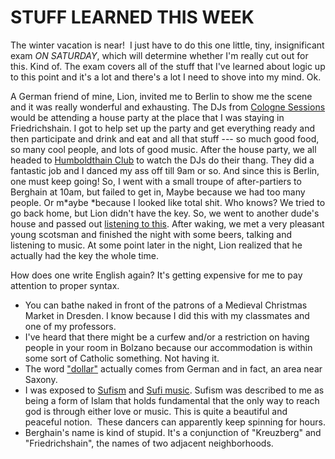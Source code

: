 <!--
slug: stuff-learned-this-week
date: Wed Dec 18 2013 13:33:00 GMT-0800 (Pacific Standard Time)
tags: Berlin, berghain, cologne sessions, dresden, logic exam, humboldthain club, dollar, thaler, Bolzano, sufi
title: STUFF LEARNED THIS WEEK
id: 70421998052
link: http://blog.mhgbrown.is/post/70421998052/stuff-learned-this-week
raw: {"type":"text","blog_name":"mhgbrown-writing","blog":{"name":"mhgbrown-writing","title":"","description":"","url":"http://blog.mhgbrown.is/","uuid":"t:ePEJSJNMnTiNT1c2s-GWmw","updated":1455741575},"id":70421998052,"post_url":"http://blog.mhgbrown.is/post/70421998052/stuff-learned-this-week","slug":"stuff-learned-this-week","date":"2013-12-18 21:33:00 GMT","timestamp":1387402380,"state":"published","format":"html","reblog_key":"vUjgOUIB","tags":["Berlin","berghain","cologne sessions","dresden","logic exam","humboldthain club","dollar","thaler","Bolzano","sufi"],"short_url":"https://tmblr.co/ZYX4lq11bUcda","summary":"STUFF LEARNED THIS WEEK","is_blocks_post_format":false,"recommended_source":null,"recommended_color":null,"note_count":1,"title":"STUFF LEARNED THIS WEEK","body":"<p>The winter vacation is near!  I just have to do this one little, tiny, insignificant exam <em>ON</em> <em>SATURDAY</em>, which will determine whether I&rsquo;m really cut out for this. Kind of. The exam covers all of the stuff that I&rsquo;ve learned about logic up to this point and it&rsquo;s a lot and there&rsquo;s a lot I need to shove into my mind. Ok.</p>\n<p>A German friend of mine, Lion, invited me to Berlin to show me the scene and it was really wonderful and exhausting. The DJs from <a href=\"http://colognesessions.com/\">Cologne Sessions</a> would be attending a house party at the place that I was staying in Friedrichshain. I got to help set up the party and get everything ready and then participate and drink and eat and all that stuff — so much good food, so many cool people, and lots of good music. After the house party, we all headed to <a href=\"http://www.humboldthain.com/\">Humboldthain Club</a> to watch the DJs do their thang. They did a fantastic job and I danced my ass off till 9am or so. And since this is Berlin, one must keep going! So, I went with a small troupe of after-partiers to Berghain at 10am, but failed to get in, Maybe because we had too many people. Or m<em>aybe </em>because I looked like total shit. Who knows? We tried to go back home, but Lion didn&rsquo;t have the key. So, we went to another dude&rsquo;s house and passed out <a href=\"http://www.youtube.com/watch?v=BroXWO61duI&amp;feature=share&amp;list=PLinaJr6vsvqCL3tBXsN4uQzZOJtiB_2ba&amp;index=104\">listening to this</a>. After waking, we met a very pleasant young scotsman and finished the night with some beers, talking and listening to music. At some point later in the night, Lion realized that he actually had the key the whole time.</p>\n<p>How does one write English again? It&rsquo;s getting expensive for me to pay attention to proper syntax.</p>\n<ul><li>You can bathe naked in front of the patrons of a Medieval Christmas Market in Dresden. I know because I did this with my classmates and one of my professors.</li>\n<li>I&rsquo;ve heard that there might be a curfew and/or a restriction on having people in your room in Bolzano because our accommodation is within some sort of Catholic something. Not having it.</li>\n<li>The word <a href=\"http://en.wikipedia.org/wiki/Dollar\">&ldquo;dollar&rdquo;</a> actually comes from German and in fact, an area near Saxony.</li>\n<li>I was exposed to <a href=\"http://en.wikipedia.org/wiki/Sufism\">Sufism</a> and <a href=\"http://www.youtube.com/watch?v=NepLzmv3VZ8&amp;feature=youtu.be\">Sufi music</a>. Sufism was described to me as being a form of Islam that holds fundamental that the only way to reach god is through either love or music. This is quite a beautiful and peaceful notion.  These dancers can apparently keep spinning for hours.</li>\n<li>Berghain&rsquo;s name is kind of stupid. It&rsquo;s a conjunction of &ldquo;Kreuzberg&rdquo; and &ldquo;Friedrichshain&rdquo;, the names of two adjacent neighborhoods.</li>\n</ul>","reblog":{"comment":"<p><p>The winter vacation is near!  I just have to do this one little, tiny, insignificant exam <em>ON</em> <em>SATURDAY</em>, which will determine whether I’m really cut out for this. Kind of. The exam covers all of the stuff that I’ve learned about logic up to this point and it’s a lot and there’s a lot I need to shove into my mind. Ok.</p>\n<p>A German friend of mine, Lion, invited me to Berlin to show me the scene and it was really wonderful and exhausting. The DJs from <a href=\"http://colognesessions.com/\">Cologne Sessions</a> would be attending a house party at the place that I was staying in Friedrichshain. I got to help set up the party and get everything ready and then participate and drink and eat and all that stuff — so much good food, so many cool people, and lots of good music. After the house party, we all headed to <a href=\"http://www.humboldthain.com/\">Humboldthain Club</a> to watch the DJs do their thang. They did a fantastic job and I danced my ass off till 9am or so. And since this is Berlin, one must keep going! So, I went with a small troupe of after-partiers to Berghain at 10am, but failed to get in, Maybe because we had too many people. Or m<em>aybe </em>because I looked like total shit. Who knows? We tried to go back home, but Lion didn’t have the key. So, we went to another dude’s house and passed out <a href=\"http://www.youtube.com/watch?v=BroXWO61duI&amp;feature=share&amp;list=PLinaJr6vsvqCL3tBXsN4uQzZOJtiB_2ba&amp;index=104\">listening to this</a>. After waking, we met a very pleasant young scotsman and finished the night with some beers, talking and listening to music. At some point later in the night, Lion realized that he actually had the key the whole time.</p>\n<p>How does one write English again? It’s getting expensive for me to pay attention to proper syntax.</p>\n<ul><li>You can bathe naked in front of the patrons of a Medieval Christmas Market in Dresden. I know because I did this with my classmates and one of my professors.</li>\n<li>I’ve heard that there might be a curfew and/or a restriction on having people in your room in Bolzano because our accommodation is within some sort of Catholic something. Not having it.</li>\n<li>The word <a href=\"http://en.wikipedia.org/wiki/Dollar\">“dollar”</a> actually comes from German and in fact, an area near Saxony.</li>\n<li>I was exposed to <a href=\"http://en.wikipedia.org/wiki/Sufism\">Sufism</a> and <a href=\"http://www.youtube.com/watch?v=NepLzmv3VZ8&amp;feature=youtu.be\">Sufi music</a>. Sufism was described to me as being a form of Islam that holds fundamental that the only way to reach god is through either love or music. This is quite a beautiful and peaceful notion.  These dancers can apparently keep spinning for hours.</li>\n<li>Berghain’s name is kind of stupid. It’s a conjunction of “Kreuzberg” and “Friedrichshain”, the names of two adjacent neighborhoods.</li>\n</ul></p>","tree_html":""},"trail":[{"blog":{"name":"mhgbrown-writing","active":true,"theme":{"header_full_width":2448,"header_full_height":3264,"header_focus_width":2048,"header_focus_height":1152,"avatar_shape":"circle","background_color":"#FAFAFA","body_font":"Helvetica Neue","header_bounds":"997,2351,2266,96","header_image":"https://static.tumblr.com/4b23ec7fb988076e81306480748de0b1/aqgwfuh/OUkncja1l/tumblr_static_5q6zyxvvxkco0k440g4kokosg.jpg","header_image_focused":"https://static.tumblr.com/4b23ec7fb988076e81306480748de0b1/aqgwfuh/SPuncja1u/tumblr_static_tumblr_static_5q6zyxvvxkco0k440g4kokosg_focused_v3.jpg","header_image_scaled":"https://static.tumblr.com/4b23ec7fb988076e81306480748de0b1/aqgwfuh/OUkncja1l/tumblr_static_5q6zyxvvxkco0k440g4kokosg_2048_v2.jpg","header_stretch":true,"link_color":"#529ECC","show_avatar":true,"show_description":true,"show_header_image":true,"show_title":true,"title_color":"#444444","title_font":"Gibson","title_font_weight":"bold"},"share_likes":false,"share_following":false,"can_be_followed":true},"post":{"id":"70421998052"},"content_raw":"<p><p>The winter vacation is near!  I just have to do this one little, tiny, insignificant exam <em>ON</em> <em>SATURDAY</em>, which will determine whether I’m really cut out for this. Kind of. The exam covers all of the stuff that I’ve learned about logic up to this point and it’s a lot and there’s a lot I need to shove into my mind. Ok.</p>\n<p>A German friend of mine, Lion, invited me to Berlin to show me the scene and it was really wonderful and exhausting. The DJs from <a href=\"http://colognesessions.com/\">Cologne Sessions</a> would be attending a house party at the place that I was staying in Friedrichshain. I got to help set up the party and get everything ready and then participate and drink and eat and all that stuff — so much good food, so many cool people, and lots of good music. After the house party, we all headed to <a href=\"http://www.humboldthain.com/\">Humboldthain Club</a> to watch the DJs do their thang. They did a fantastic job and I danced my ass off till 9am or so. And since this is Berlin, one must keep going! So, I went with a small troupe of after-partiers to Berghain at 10am, but failed to get in, Maybe because we had too many people. Or m<em>aybe </em>because I looked like total shit. Who knows? We tried to go back home, but Lion didn’t have the key. So, we went to another dude’s house and passed out <a href=\"http://www.youtube.com/watch?v=BroXWO61duI&amp;feature=share&amp;list=PLinaJr6vsvqCL3tBXsN4uQzZOJtiB_2ba&amp;index=104\">listening to this</a>. After waking, we met a very pleasant young scotsman and finished the night with some beers, talking and listening to music. At some point later in the night, Lion realized that he actually had the key the whole time.</p>\n<p>How does one write English again? It’s getting expensive for me to pay attention to proper syntax.</p>\n<ul><li>You can bathe naked in front of the patrons of a Medieval Christmas Market in Dresden. I know because I did this with my classmates and one of my professors.</li>\n<li>I’ve heard that there might be a curfew and/or a restriction on having people in your room in Bolzano because our accommodation is within some sort of Catholic something. Not having it.</li>\n<li>The word <a href=\"http://en.wikipedia.org/wiki/Dollar\">“dollar”</a> actually comes from German and in fact, an area near Saxony.</li>\n<li>I was exposed to <a href=\"http://en.wikipedia.org/wiki/Sufism\">Sufism</a> and <a href=\"http://www.youtube.com/watch?v=NepLzmv3VZ8&amp;feature=youtu.be\">Sufi music</a>. Sufism was described to me as being a form of Islam that holds fundamental that the only way to reach god is through either love or music. This is quite a beautiful and peaceful notion.  These dancers can apparently keep spinning for hours.</li>\n<li>Berghain’s name is kind of stupid. It’s a conjunction of “Kreuzberg” and “Friedrichshain”, the names of two adjacent neighborhoods.</li>\n</ul></p>","content":"<p><p>The winter vacation is near! &nbsp;I just have to do this one little, tiny, insignificant exam&nbsp;<em>ON</em>&nbsp;<em>SATURDAY</em>, which will determine whether I&rsquo;m really cut out for this. Kind of. The exam covers all of the stuff that I&rsquo;ve learned about logic up to this point and it&rsquo;s a lot and there&rsquo;s a lot I need to shove into my mind. Ok.</p>\n<p>A German friend of mine, Lion, invited me to Berlin to show me the scene and it was really wonderful and exhausting. The DJs from <a href=\"http://colognesessions.com/\">Cologne Sessions</a> would be attending a house party at the place that I was staying in Friedrichshain. I got to help set up the party and get everything ready and then participate and drink and eat and all that stuff &mdash; so much good food, so many cool people, and lots of good music. After the house party, we all headed to <a href=\"http://www.humboldthain.com/\">Humboldthain Club</a> to watch the DJs do their thang. They did a fantastic job and I danced my ass off till 9am or so. And since this is Berlin, one must keep going! So, I went with a small troupe of after-partiers to Berghain at 10am, but failed to get in, Maybe because we had too many people. Or m<em>aybe&nbsp;</em>because I looked like total shit. Who knows? We tried to go back home, but Lion didn&rsquo;t have the key. So, we went to another dude&rsquo;s house and passed out <a href=\"http://www.youtube.com/watch?v=BroXWO61duI&amp;feature=share&amp;list=PLinaJr6vsvqCL3tBXsN4uQzZOJtiB_2ba&amp;index=104\">listening to this</a>. After waking, we met a very pleasant young scotsman and finished the night with some beers, talking and listening to music. At some point later in the night, Lion realized that he actually had the key the whole time.</p>\n<p>How does one write English again? It&rsquo;s getting expensive for me to pay attention to proper syntax.</p>\n<ul><li>You can bathe naked in front of the patrons of a Medieval Christmas Market in Dresden. I know because I did this with my classmates and one of my professors.</li>\n<li>I&rsquo;ve heard that there might be a curfew and/or a restriction on having people in your room in Bolzano because our accommodation is within some sort of Catholic something. Not having it.</li>\n<li>The word <a href=\"http://en.wikipedia.org/wiki/Dollar\">&ldquo;dollar&rdquo;</a> actually comes from German and in fact, an area near Saxony.</li>\n<li>I was exposed to <a href=\"http://en.wikipedia.org/wiki/Sufism\">Sufism</a> and <a href=\"http://www.youtube.com/watch?v=NepLzmv3VZ8&amp;feature=youtu.be\">Sufi music</a>. Sufism was described to me as being a form of Islam that holds fundamental that the only way to reach god is through either love or music. This is quite a beautiful and peaceful notion. &nbsp;These dancers can apparently keep spinning for hours.</li>\n<li>Berghain&rsquo;s name is kind of stupid. It&rsquo;s a conjunction of &ldquo;Kreuzberg&rdquo; and &ldquo;Friedrichshain&rdquo;, the names of two adjacent neighborhoods.</li>\n</ul></p>","is_current_item":true,"is_root_item":true}],"can_like":false,"can_reblog":false,"can_send_in_message":true,"can_reply":false,"display_avatar":true}
publish: 2013-12-018
-->


STUFF LEARNED THIS WEEK
=======================

The winter vacation is near!  I just have to do this one little, tiny,
insignificant exam *ON* *SATURDAY*, which will determine whether I'm
really cut out for this. Kind of. The exam covers all of the stuff that
I've learned about logic up to this point and it's a lot and there's a
lot I need to shove into my mind. Ok.

A German friend of mine, Lion, invited me to Berlin to show me the scene
and it was really wonderful and exhausting. The DJs from [Cologne
Sessions](http://colognesessions.com/) would be attending a house party
at the place that I was staying in Friedrichshain. I got to help set up
the party and get everything ready and then participate and drink and
eat and all that stuff --- so much good food, so many cool people, and
lots of good music. After the house party, we all headed to
[Humboldthain Club](http://www.humboldthain.com/) to watch the DJs do
their thang. They did a fantastic job and I danced my ass off till 9am
or so. And since this is Berlin, one must keep going! So, I went with a
small troupe of after-partiers to Berghain at 10am, but failed to get
in, Maybe because we had too many people. Or m*aybe *because I looked
like total shit. Who knows? We tried to go back home, but Lion didn't
have the key. So, we went to another dude's house and passed out
[listening to
this](http://www.youtube.com/watch?v=BroXWO61duI&feature=share&list=PLinaJr6vsvqCL3tBXsN4uQzZOJtiB_2ba&index=104).
After waking, we met a very pleasant young scotsman and finished the
night with some beers, talking and listening to music. At some point
later in the night, Lion realized that he actually had the key the whole
time.

How does one write English again? It's getting expensive for me to pay
attention to proper syntax.

-   You can bathe naked in front of the patrons of a Medieval Christmas
    Market in Dresden. I know because I did this with my classmates and
    one of my professors.
-   I've heard that there might be a curfew and/or a restriction on
    having people in your room in Bolzano because our accommodation is
    within some sort of Catholic something. Not having it.
-   The word ["dollar"](http://en.wikipedia.org/wiki/Dollar) actually
    comes from German and in fact, an area near Saxony.
-   I was exposed to [Sufism](http://en.wikipedia.org/wiki/Sufism) and
    [Sufi
    music](http://www.youtube.com/watch?v=NepLzmv3VZ8&feature=youtu.be).
    Sufism was described to me as being a form of Islam that holds
    fundamental that the only way to reach god is through either love or
    music. This is quite a beautiful and peaceful notion.  These dancers
    can apparently keep spinning for hours.
-   Berghain's name is kind of stupid. It's a conjunction of "Kreuzberg"
    and "Friedrichshain", the names of two adjacent neighborhoods.

